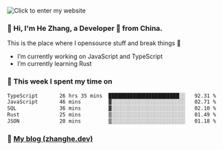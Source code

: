 ![Click to enter my website](https://github.com/zhanghecool/zhanghecool/assets/7930156/9a23f1b1-0360-42fa-a5af-91f48dc9cf5f)

### 👋 Hi, I'm He Zhang, a Developer 🚀 from China.

This is the place where I opensource stuff and break things :rofl:

- I’m currently working on JavaScript and TypeScript
- I’m currently learning Rust

### 💪 This week I spent my time on

<!--START_SECTION:waka-->

```txt
TypeScript       26 hrs 35 mins  ███████████████████████░░   92.31 %
JavaScript       46 mins         ▓░░░░░░░░░░░░░░░░░░░░░░░░   02.71 %
SQL              36 mins         ▓░░░░░░░░░░░░░░░░░░░░░░░░   02.10 %
Rust             25 mins         ▒░░░░░░░░░░░░░░░░░░░░░░░░   01.49 %
JSON             20 mins         ▒░░░░░░░░░░░░░░░░░░░░░░░░   01.18 %
```

<!--END_SECTION:waka-->

### 🌈 [My blog (zhanghe.dev)](https://zhanghe.dev) 

